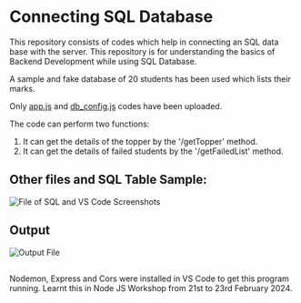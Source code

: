 # Connecting SQL Database

This repository consists of codes which help in connecting an SQL data base with the server. 
This repository is for understanding the basics of Backend Development while using SQL Database. 

A sample and fake database of 20 students has been used which lists their marks.

Only [app.js](https://github.com/ys2723/Connecting_SQL_Database/blob/main/app.js) and [db_config.js](https://github.com/ys2723/Connecting_SQL_Database/blob/main/db_config.js) codes have been uploaded. 

The code can perform two functions:
1. It can get the details of the topper by the '/getTopper' method.
2. It can get the details of failed students by the '/getFailedList' method.


##


## Other files and SQL Table Sample:

![File of SQL and VS Code Screenshots](https://cdn.discordapp.com/attachments/806881514389766184/1210824457891880960/Desktop_-_1_1.png?ex=65ebf726&is=65d98226&hm=72f2d84bdcf19528143b70ab723b299d3eb54d4c0f9252d8bdddbd5e7915a13e&)


## Output

![Output File](https://media.discordapp.net/attachments/806881514389766184/1210824477252915221/Desktop_-_2_1.png?ex=65ebf72b&is=65d9822b&hm=dc512ec3ab5b18473b61ecf8b906595e27b07049f62b6eae38879772484b37ca&=&format=webp&quality=lossless&width=942&height=662)


##


Nodemon, Express and Cors were installed in VS Code to get this program running.
Learnt this in Node JS Workshop from 21st to 23rd February 2024.
